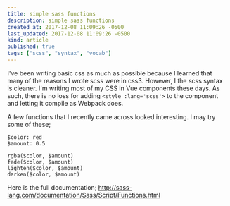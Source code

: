```yaml
---
title: simple sass functions
description: simple sass functions
created_at: 2017-12-08 11:09:26 -0500
last_updated: 2017-12-08 11:09:26 -0500
kind: article
published: true
tags: ["scss", "syntax", "vocab"]
---
```


I've been writing basic css as much as possible because I learned that many of the reasons I wrote scss were in css3. However, I the scss syntax is cleaner. I'm writing most of my CSS in Vue components these days. As such, there is no loss for adding  `<style :lang='scss'>` to the component and letting it compile as Webpack does.

A few functions that I recently came across looked interesting. I may try some of these;

```
$color: red
$amount: 0.5

rgba($color, $amount)
fade($color, $amount)
lighten($color, $amount)
darken($color, $amount)
```

Here is the full documentation;
http://sass-lang.com/documentation/Sass/Script/Functions.html
